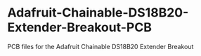 # Adafruit-Chainable-DS18B20-Extender-Breakout-PCB
PCB files for the Adafruit Chainable DS18B20 Extender Breakout

